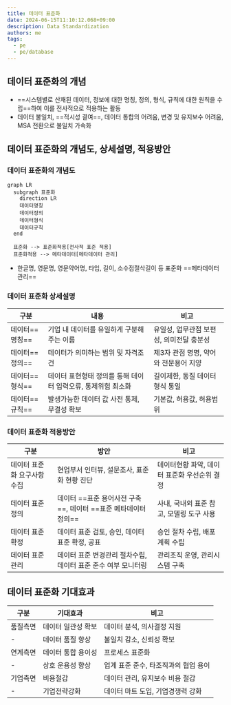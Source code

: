 ```yaml
---
title: 데이터 표준화
date: 2024-06-15T11:10:12.068+09:00
description: Data Standardization
authors: me
tags:
  - pe
  - pe/database
---
```


## 데이터 표준화의 개념

- ==시스템별로 산재된 데이터, 정보에 대한 명칭, 정의, 형식, 규칙에 대한 원칙을 수립==하여 이를 전사적으로 적용하는 활동
- 데이터 불일치, ==적시성 결여==, 데이터 통합의 어려움, 변경 및 유지보수 어려움, MSA 전환으로 불일치 가속화

## 데이터 표준화의 개념도, 상세설명, 적용방안

### 데이터 표준화의 개념도

```mermaid
graph LR
  subgraph 표준화
    direction LR
    데이터명칭
    데이터정의
    데이터형식
    데이터규칙
  end

  표준화 --> 표준화적용[전사적 표준 적용]
  표준화적용 --> 메타데이터[메타데이터 관리]
```

- 한글명, 영문명, 영문약어명, 타입, 길이, 소수점절삭길이 등 표준화 ==메타데이터 관리==

### 데이터 표준화 상세설명

| 구분       | 내용                                                         | 비고                                     |
| ---------- | ------------------------------------------------------------ | ---------------------------------------- |
| 데이터==명칭== | 기업 내 데이터를 유일하게 구분해주는 이름                    | 유일성, 업무관점 보편성, 의미전달 충분성 |
| 데이터==정의== | 데이터가 의미하는 범위 및 자격조건                           | 제3자 관점 명명, 약어와 전문용어 지양    |
| 데이터==형식== | 데이터 표현형태 정의를 통해 데이터 입력오류, 통제위험 최소화 | 길이제한, 동질 데이터형식 통일           |
| 데이터==규칙== | 발생가능한 데이터 값 사전 통제, 무결성 확보                  | 기본값, 허용값, 허용범위                 |

### 데이터 표준화 적용방안

| 구분                        | 방안                                                          | 비고                                         |
| --------------------------- | ------------------------------------------------------------- | -------------------------------------------- |
| 데이터 표준화 요구사항 수집 | 현업부서 인터뷰, 설문조사, 표준화 현황 진단                   | 데이터현황 파악, 데이터 표준화 우선순위 결정 |
| 데이터 표준 정의            | 데이터 ==표준 용어사전 구축==, 데이터 ==표준 메타데이터 정의==        | 사내, 국내외 표준 참고, 모델링 도구 사용     |
| 데이터 표준 확정            | 데이터 표준 검토, 승인, 데이터 표준 확정, 공표                | 승인 절차 수립, 배포 계획 수립               |
| 데이터 표준 관리            | 데이터 표준 변경관리 절차수립, 데이터 표준 준수 여부 모니터링 | 관리조직 운영, 관리시스템 구축               |

## 데이터 표준화 기대효과

| 구분     | 기대효과           | 비고                                 |
| -------- | ------------------ | ------------------------------------ |
| 품질측면 | 데이터 일관성 확보 | 데이터 분석, 의사결정 지원           |
| -        | 데이터 품질 향상   | 불일치 감소, 신뢰성 확보             |
| 연계측면 | 데이터 통합 용이성 | 프로세스 표준화                      |
| -        | 상호 운용성 향상   | 업계 표준 준수, 타조직과의 협업 용이 |
| 기업측면 | 비용절감           | 데이터 관리, 유지보수 비용 절감      |
| -        | 기업전략강화       | 데이터 마트 도입, 기업경쟁력 강화    |
